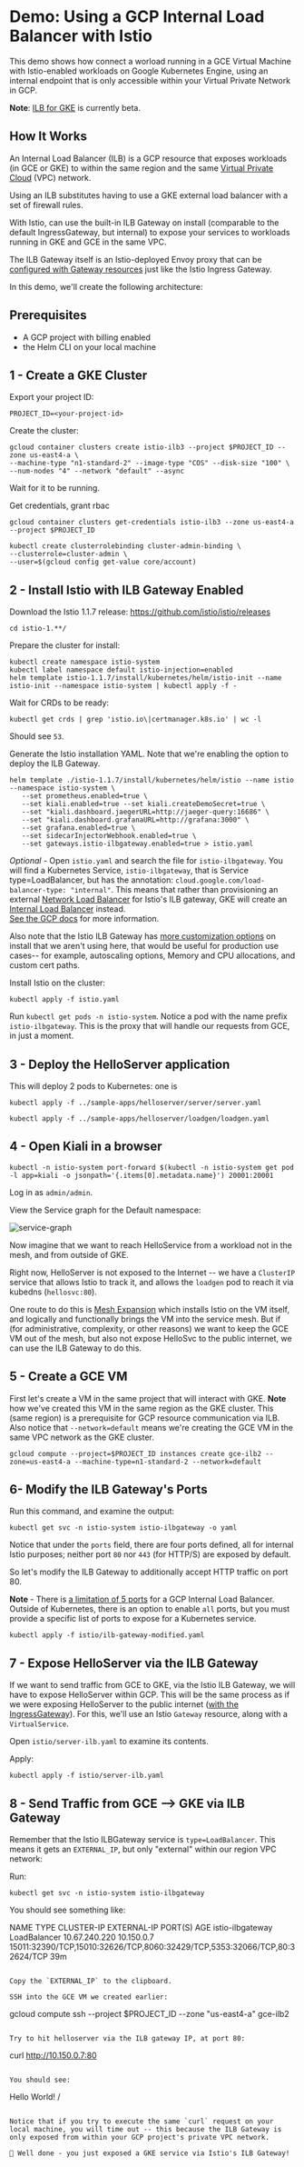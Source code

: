 # Demo: Using a GCP Internal Load Balancer with Istio  

This demo shows how connect a worload running in a GCE Virtual Machine with Istio-enabled workloads on Google Kubernetes Engine, using an internal endpoint that is only accessible within your Virtual Private Network in GCP.  

**Note**: [ILB for GKE](https://cloud.google.com/kubernetes-engine/docs/how-to/internal-load-balancing) is currently beta.

## How It Works 

An Internal Load Balancer (ILB) is a GCP resource that exposes workloads (in GCE or GKE) to within the same region and the same [Virtual Private Cloud](https://cloud.google.com/vpc/) (VPC) network. 

Using an ILB substitutes having to use a GKE external load balancer with a set of firewall rules.  

With Istio, can use the built-in ILB Gateway on install (comparable to the default IngressGateway, but internal) to expose your services to workloads running in GKE and GCE in the same VPC.  

The ILB Gateway itself is an Istio-deployed Envoy proxy that can be [configured with Gateway resources](https://istio.io/docs/tasks/traffic-management/ingress/#configuring-ingress-using-an-istio-gateway) just like the Istio Ingress Gateway. 

In this demo, we'll create the following architecture: 


## Prerequisites 

- A GCP project with billing enabled 
- the Helm CLI on your local machine 

## 1 - Create a GKE Cluster  

Export your project ID: 

```
PROJECT_ID=<your-project-id> 
```

Create the cluster: 

```
gcloud container clusters create istio-ilb3 --project $PROJECT_ID --zone us-east4-a \
--machine-type "n1-standard-2" --image-type "COS" --disk-size "100" \
--num-nodes "4" --network "default" --async
```

Wait for it to be running. 

Get credentials, grant rbac 

```
gcloud container clusters get-credentials istio-ilb3 --zone us-east4-a --project $PROJECT_ID

kubectl create clusterrolebinding cluster-admin-binding \
--clusterrole=cluster-admin \
--user=$(gcloud config get-value core/account)
```

## 2 - Install Istio with ILB Gateway Enabled 

Download the Istio 1.1.7 release: https://github.com/istio/istio/releases 

`cd istio-1.**/` 

Prepare the cluster for install: 

```
kubectl create namespace istio-system
kubectl label namespace default istio-injection=enabled 
helm template istio-1.1.7/install/kubernetes/helm/istio-init --name istio-init --namespace istio-system | kubectl apply -f -
```

Wait for CRDs to be ready:
```
kubectl get crds | grep 'istio.io\|certmanager.k8s.io' | wc -l
```

Should see `53`. 

Generate the Istio installation YAML. Note that we're enabling the option to deploy the ILB Gateway. 
```
helm template ./istio-1.1.7/install/kubernetes/helm/istio --name istio --namespace istio-system \
   --set prometheus.enabled=true \
   --set kiali.enabled=true --set kiali.createDemoSecret=true \
   --set "kiali.dashboard.jaegerURL=http://jaeger-query:16686" \
   --set "kiali.dashboard.grafanaURL=http://grafana:3000" \
   --set grafana.enabled=true \
   --set sidecarInjectorWebhook.enabled=true \
   --set gateways.istio-ilbgateway.enabled=true > istio.yaml
```

*Optional* - Open `istio.yaml` and search the file for `istio-ilbgateway`. You will find a Kubernetes Service, `istio-ilbgateway`, that is Service type=LoadBalancer, but has the annotation: `cloud.google.com/load-balancer-type: "internal"`.  This means that rather than provisioning an external [Network Load Balancer](https://cloud.google.com/load-balancing/docs/network/) for Istio's ILB gateway, GKE will create an [Internal Load Balancer](https://cloud.google.com/load-balancing/docs/internal/) instead.  
[See the GCP docs](https://cloud.google.com/kubernetes-engine/docs/how-to/internal-load-balancing#create) for more information.

Also note that the Istio ILB Gateway has [more customization options](https://istio.io/docs/reference/config/installation-options/#gateways-options) on install that we aren't using here, that would be useful for production use cases-- for example, autoscaling options, Memory and CPU allocations, and custom cert paths.  

Install Istio on the cluster: 
```
kubectl apply -f istio.yaml
```

Run `kubectl get pods -n istio-system`. Notice a pod with the name prefix `istio-ilbgateway`. This is the proxy that will handle our requests from GCE, in just a moment. 

## 3 - Deploy the HelloServer application 

This will deploy 2 pods to Kubernetes: one is 

```
kubectl apply -f ../sample-apps/helloserver/server/server.yaml 

kubectl apply -f ../sample-apps/helloserver/loadgen/loadgen.yaml 
```

## 4 - Open Kiali in a browser 

```
kubectl -n istio-system port-forward $(kubectl -n istio-system get pod -l app=kiali -o jsonpath='{.items[0].metadata.name}') 20001:20001
```

Log in as `admin/admin`. 

View the Service graph for the Default namespace: 

![service-graph](images/default-svc-graph.png)

Now imagine that we want to reach HelloService from a workload not in the mesh, and from outside of GKE. 

Right now, HelloServer is not exposed to the Internet -- we have a `ClusterIP` service that allows Istio to track it, and allows the `loadgen` pod to reach it via kubedns (`hellosvc:80`). 

One route to do this is [Mesh Expansion](https://github.com/GoogleCloudPlatform/istio-samples/tree/master/mesh-expansion-gce) which installs Istio on the VM itself, and logically and functionally brings the VM into the service mesh. But if (for administrative, complexity, or other reasons) we want to keep the GCE VM out of the mesh, but also not expose HelloSvc to the public internet, we can use the ILB Gateway to do this.  

## 5 - Create a GCE VM 

First let's create a VM in the same project that will interact with GKE. **Note** how we've created this VM in the same region as the GKE cluster. This (same region) is a prerequisite for GCP resource communication via ILB. Also notice that `--network=default` means we're creating the GCE VM in the same VPC network as the GKE cluster. 

```
gcloud compute --project=$PROJECT_ID instances create gce-ilb2 --zone=us-east4-a --machine-type=n1-standard-2 --network=default
```


## 6- Modify the ILB Gateway's Ports 

Run this command, and examine the output:

```
kubectl get svc -n istio-system istio-ilbgateway -o yaml
``` 

Notice that under the `ports` field, there are four ports defined, all for internal Istio purposes; neither port `80` nor `443` (for HTTP/S) are exposed by default. 

So let's modify the ILB Gateway to additionally accept HTTP traffic on port 80.

**Note** - There is [a limitation of 5 ports](https://cloud.google.com/load-balancing/docs/internal/#forwarding_rule) for a GCP Internal Load Balancer. Outside of Kubernetes, there is an option to enable `all` ports, but you must provide a specific list of ports to expose for a Kubernetes service. 

```
kubectl apply -f istio/ilb-gateway-modified.yaml 
```

## 7 - Expose HelloServer via the ILB Gateway  

If we want to send traffic from GCE to GKE, via the Istio ILB Gateway, we will have to expose HelloServer within GCP. This will be the same process as if we were exposing HelloServer to the public internet ([with the IngressGateway](https://istio.io/docs/tasks/traffic-management/ingress/#configuring-ingress-using-an-istio-gateway)). For this, we'll use an Istio `Gateway` resource, along with a `VirtualService`. 

Open `istio/server-ilb.yaml` to examine its contents. 

Apply: 
```
kubectl apply -f istio/server-ilb.yaml 
```


## 8 - Send Traffic from GCE --> GKE via ILB Gateway 

Remember that the Istio ILBGateway service is `type=LoadBalancer`. This means it gets an `EXTERNAL_IP`, but only "external" within our region VPC network: 

Run: 
```
kubectl get svc -n istio-system istio-ilbgateway
``` 

You should see something like: 

NAME               TYPE           CLUSTER-IP      EXTERNAL-IP   PORT(S)                                                                      AGE
istio-ilbgateway   LoadBalancer   10.67.240.220   10.150.0.7    15011:32390/TCP,15010:32626/TCP,8060:32429/TCP,5353:32066/TCP,80:32624/TCP   39m
```

Copy the `EXTERNAL_IP` to the clipboard. 

SSH into the GCE VM we created earlier: 

```
gcloud compute ssh --project $PROJECT_ID  --zone "us-east4-a" gce-ilb2 
```

Try to hit helloserver via the ILB gateway IP, at port 80:

```
curl http://10.150.0.7:80 
```

You should see: 

```
Hello World! /
```

Notice that if you try to execute the same `curl` request on your local machine, you will time out -- this because the ILB Gateway is only exposed from within your GCP project's private VPC network. 

🌟 Well done - you just exposed a GKE service via Istio's ILB Gateway! 